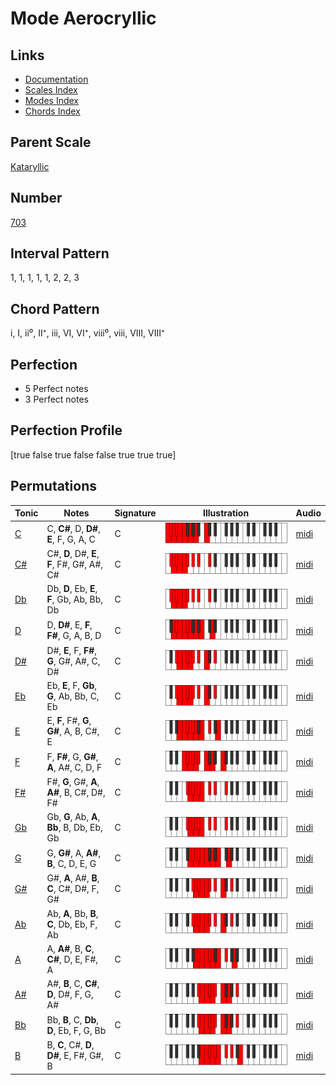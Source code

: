 # Mode Aerocryllic

## Links

- [Documentation](index.md)
- [Scales Index](Scales.md)
- [Modes Index](Modes.md)
- [Chords Index](Chords.md)

## Parent Scale

[Kataryllic](ScaleKataryllic.md)

## Number

[703](https://ianring.com/musictheory/scales/703)

## Interval Pattern

1, 1, 1, 1, 1, 2, 2, 3

## Chord Pattern

i, I, ii⁰, II⁺, iii, VI, VI⁺, viii⁰, viii, VIII, VIII⁺

## Perfection

- 5 Perfect notes
- 3 Perfect notes

## Perfection Profile

[true false true false false true true true]

## Permutations

| Tonic | Notes | Signature | Illustration | Audio |
|-------|-------|-----------|--------------|-------|
| [C](ModeCNaturalAerocryllic.md) | C, **C#**, D, **D#**, **E**, F, G, A, C | C | ![CNaturalAerocryllic](ModeCNaturalAerocryllic.png) | [midi](https://github.com/edipermadi/music/blob/main/docs/ModeCNaturalAerocryllic.mid?raw=true) |
| [C#](ModeCSharpAerocryllic.md) | C#, **D**, D#, **E**, **F**, F#, G#, A#, C# | C | ![CSharpAerocryllic](ModeCSharpAerocryllic.png) | [midi](https://github.com/edipermadi/music/blob/main/docs/ModeCSharpAerocryllic.mid?raw=true) |
| [Db](ModeDFlatAerocryllic.md) | Db, **D**, Eb, **E**, **F**, Gb, Ab, Bb, Db | C | ![DFlatAerocryllic](ModeDFlatAerocryllic.png) | [midi](https://github.com/edipermadi/music/blob/main/docs/ModeDFlatAerocryllic.mid?raw=true) |
| [D](ModeDNaturalAerocryllic.md) | D, **D#**, E, **F**, **F#**, G, A, B, D | C | ![DNaturalAerocryllic](ModeDNaturalAerocryllic.png) | [midi](https://github.com/edipermadi/music/blob/main/docs/ModeDNaturalAerocryllic.mid?raw=true) |
| [D#](ModeDSharpAerocryllic.md) | D#, **E**, F, **F#**, **G**, G#, A#, C, D# | C | ![DSharpAerocryllic](ModeDSharpAerocryllic.png) | [midi](https://github.com/edipermadi/music/blob/main/docs/ModeDSharpAerocryllic.mid?raw=true) |
| [Eb](ModeEFlatAerocryllic.md) | Eb, **E**, F, **Gb**, **G**, Ab, Bb, C, Eb | C | ![EFlatAerocryllic](ModeEFlatAerocryllic.png) | [midi](https://github.com/edipermadi/music/blob/main/docs/ModeEFlatAerocryllic.mid?raw=true) |
| [E](ModeENaturalAerocryllic.md) | E, **F**, F#, **G**, **G#**, A, B, C#, E | C | ![ENaturalAerocryllic](ModeENaturalAerocryllic.png) | [midi](https://github.com/edipermadi/music/blob/main/docs/ModeENaturalAerocryllic.mid?raw=true) |
| [F](ModeFNaturalAerocryllic.md) | F, **F#**, G, **G#**, **A**, A#, C, D, F | C | ![FNaturalAerocryllic](ModeFNaturalAerocryllic.png) | [midi](https://github.com/edipermadi/music/blob/main/docs/ModeFNaturalAerocryllic.mid?raw=true) |
| [F#](ModeFSharpAerocryllic.md) | F#, **G**, G#, **A**, **A#**, B, C#, D#, F# | C | ![FSharpAerocryllic](ModeFSharpAerocryllic.png) | [midi](https://github.com/edipermadi/music/blob/main/docs/ModeFSharpAerocryllic.mid?raw=true) |
| [Gb](ModeGFlatAerocryllic.md) | Gb, **G**, Ab, **A**, **Bb**, B, Db, Eb, Gb | C | ![GFlatAerocryllic](ModeGFlatAerocryllic.png) | [midi](https://github.com/edipermadi/music/blob/main/docs/ModeGFlatAerocryllic.mid?raw=true) |
| [G](ModeGNaturalAerocryllic.md) | G, **G#**, A, **A#**, **B**, C, D, E, G | C | ![GNaturalAerocryllic](ModeGNaturalAerocryllic.png) | [midi](https://github.com/edipermadi/music/blob/main/docs/ModeGNaturalAerocryllic.mid?raw=true) |
| [G#](ModeGSharpAerocryllic.md) | G#, **A**, A#, **B**, **C**, C#, D#, F, G# | C | ![GSharpAerocryllic](ModeGSharpAerocryllic.png) | [midi](https://github.com/edipermadi/music/blob/main/docs/ModeGSharpAerocryllic.mid?raw=true) |
| [Ab](ModeAFlatAerocryllic.md) | Ab, **A**, Bb, **B**, **C**, Db, Eb, F, Ab | C | ![AFlatAerocryllic](ModeAFlatAerocryllic.png) | [midi](https://github.com/edipermadi/music/blob/main/docs/ModeAFlatAerocryllic.mid?raw=true) |
| [A](ModeANaturalAerocryllic.md) | A, **A#**, B, **C**, **C#**, D, E, F#, A | C | ![ANaturalAerocryllic](ModeANaturalAerocryllic.png) | [midi](https://github.com/edipermadi/music/blob/main/docs/ModeANaturalAerocryllic.mid?raw=true) |
| [A#](ModeASharpAerocryllic.md) | A#, **B**, C, **C#**, **D**, D#, F, G, A# | C | ![ASharpAerocryllic](ModeASharpAerocryllic.png) | [midi](https://github.com/edipermadi/music/blob/main/docs/ModeASharpAerocryllic.mid?raw=true) |
| [Bb](ModeBFlatAerocryllic.md) | Bb, **B**, C, **Db**, **D**, Eb, F, G, Bb | C | ![BFlatAerocryllic](ModeBFlatAerocryllic.png) | [midi](https://github.com/edipermadi/music/blob/main/docs/ModeBFlatAerocryllic.mid?raw=true) |
| [B](ModeBNaturalAerocryllic.md) | B, **C**, C#, **D**, **D#**, E, F#, G#, B | C | ![BNaturalAerocryllic](ModeBNaturalAerocryllic.png) | [midi](https://github.com/edipermadi/music/blob/main/docs/ModeBNaturalAerocryllic.mid?raw=true) |
